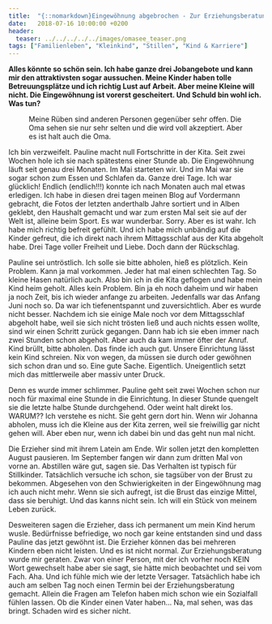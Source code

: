 ```yaml
---
title:  "{::nomarkdown}Eingewöhnung abgebrochen - Zur Erziehungsberatung?{:/}"
date:   2018-07-16 10:00:00 +0200
header:
  teaser: ../../../../../images/omasee_teaser.png
tags: ["Familienleben", "Kleinkind", "Stillen", "Kind & Karriere"]
---
```


**Alles könnte so schön sein. Ich habe ganze drei Jobangebote und kann mir den attraktivsten sogar aussuchen. Meine Kinder haben tolle Betreuungsplätze und ich richtig Lust auf Arbeit. Aber meine Kleine will nicht. Die Eingewöhnung ist vorerst gescheitert. Und Schuld bin wohl ich. Was tun?**

<figure>
  <img src="../../../../../images/omasee.png" alt="">
  <figcaption>Meine Rüben sind anderen Personen gegenüber sehr offen. Die Oma sehen sie nur sehr selten und die wird voll akzeptiert. Aber es ist halt auch die Oma.</figcaption>
</figure>

Ich bin verzweifelt. Pauline macht null Fortschritte in der Kita. Seit zwei Wochen hole ich sie nach spätestens einer Stunde ab. Die Eingewöhnung läuft seit genau drei Monaten. Im Mai starteten wir. Und im Mai war sie sogar schon zum Essen und Schlafen da. Ganze drei Tage. Ich war glücklich! Endlich (endlich!!!) konnte ich nach Monaten auch mal etwas erledigen. Ich habe in diesen drei tagen meinen Blog auf Vordermann gebracht, die Fotos der letzten anderthalb Jahre sortiert und in Alben geklebt, den Haushalt gemacht und war zum ersten Mal seit sie auf der Welt ist, alleine beim Sport. Es war wunderbar. Sorry. Aber es ist wahr. Ich habe mich richtig befreit gefühlt. Und ich habe mich unbändig auf die Kinder gefreut, die ich direkt nach ihrem Mittagsschlaf aus der Kita abgeholt habe. Drei Tage voller Freiheit und Liebe. Doch dann der Rückschlag.

Pauline sei untröstlich. Ich solle sie bitte abholen, hieß es plötzlich. Kein Problem. Kann ja mal vorkommen. Jeder hat mal einen schlechten Tag. So kleine Hasen natürlich auch. Also bin ich in die Kita geflogen und habe mein Kind heim geholt. Alles kein Problem. Bin ja eh noch daheim und wir haben ja noch Zeit, bis ich wieder anfange zu arbeiten. Jedenfalls war das Anfang Juni noch so. Da war ich tiefenentspannt und zuversichtlich. Aber es wurde nicht besser. Nachdem ich sie einige Male noch vor dem Mittagsschlaf abgeholt habe, weil sie sich nicht trösten ließ und auch nichts essen wollte, sind wir einen Schritt zurück gegangen. Dann hab ich sie eben immer nach zwei Stunden schon abgeholt. Aber auch da kam immer öfter der Anruf. Kind brüllt, bitte abholen. Das finde ich auch gut. Unsere Einrichtung lässt kein Kind schreien. Nix von wegen, da müssen sie durch oder gewöhnen sich schon dran und so. Eine gute Sache. Eigentlich. Uneigentlich setzt mich das mittlerweile aber massiv unter Druck.

Denn es wurde immer schlimmer. Pauline geht seit zwei Wochen schon nur noch für maximal eine Stunde in die Einrichtung. In dieser Stunde quengelt sie die letzte halbe Stunde durchgehend. Oder weint halt direkt los. WARUM?? Ich verstehe es nicht. Sie geht gern dort hin. Wenn wir Johanna abholen, muss ich die Kleine aus der Kita zerren, weil sie freiwillig gar nicht gehen will. Aber eben nur, wenn ich dabei bin und das geht nun mal nicht.

Die Erzieher sind mit ihrem Latein am Ende. Wir sollen jetzt den kompletten August pausieren. Im September fangen wir dann zum dritten Mal von vorne an. Abstillen wäre gut, sagen sie. Das Verhalten ist typisch für Stillkinder. Tatsächlich versuche ich schon, sie tagsüber von der Brust zu bekommen. Abgesehen von den Schwierigkeiten in der Eingewöhnung mag ich auch nicht mehr. Wenn sie sich aufregt, ist die Brust das einzige Mittel, dass sie beruhigt. Und das kanns nicht sein. Ich will ein Stück von meinem Leben zurück. 

Desweiteren sagen die Erzieher, dass ich permanent um mein Kind herum wusle. Bedürfnisse befriedige, wo noch gar keine entstanden sind und dass Pauline das jetzt gewöhnt ist. Die Erzieher können das bei mehreren Kindern eben nicht leisten. Und es ist nicht normal. Zur Erziehungsberatung wurde mir geraten. Zwar von einer Person, mit der ich vorher noch KEIN Wort gewechselt habe aber sie sagt, sie hätte mich beobachtet und sei vom Fach. Aha. Und ich fühle mich wie der letzte Versager. Tatsächlich habe ich auch am selben Tag noch einen Termin bei der Erziehungsberatung gemacht. Allein die Fragen am Telefon haben mich schon wie ein Sozialfall fühlen lassen. Ob die Kinder einen Vater haben… Na, mal sehen, was das bringt. Schaden wird es sicher nicht.

   






































